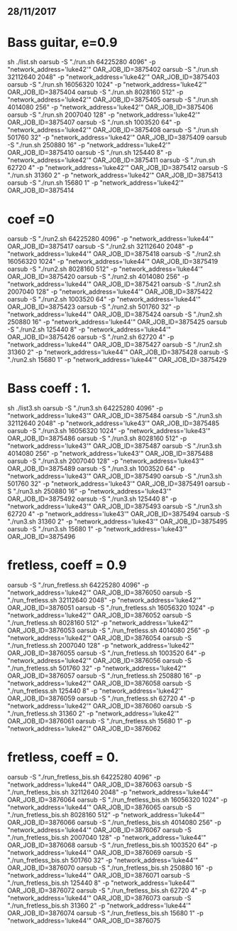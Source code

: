 28/11/2017
----------

# Bass guitar, e=0.9
sh ./list.sh
oarsub -S "./run.sh 64225280 4096" -p "network_address='luke42'"
OAR_JOB_ID=3875402
oarsub -S "./run.sh  32112640 2048" -p "network_address='luke42'"
OAR_JOB_ID=3875403
oarsub -S "./run.sh 16056320 1024" -p "network_address='luke42'"
OAR_JOB_ID=3875404
oarsub -S "./run.sh 8028160 512" -p "network_address='luke42'" 
OAR_JOB_ID=3875405
oarsub -S "./run.sh 4014080 256" -p "network_address='luke42'"
OAR_JOB_ID=3875406
oarsub -S "./run.sh 2007040 128" -p "network_address='luke42'"
OAR_JOB_ID=3875407
oarsub -S "./run.sh 1003520 64" -p "network_address='luke42'"
OAR_JOB_ID=3875408
oarsub -S "./run.sh 501760 32" -p "network_address='luke42'"
OAR_JOB_ID=3875409
oarsub -S "./run.sh 250880 16" -p "network_address='luke42'"
OAR_JOB_ID=3875410
oarsub -S "./run.sh 125440 8" -p "network_address='luke42'"
OAR_JOB_ID=3875411
oarsub -S "./run.sh 62720 4" -p "network_address='luke42'"
OAR_JOB_ID=3875412
oarsub -S "./run.sh 31360 2" -p "network_address='luke42'"
OAR_JOB_ID=3875413
oarsub -S "./run.sh 15680 1" -p "network_address='luke42'"
OAR_JOB_ID=3875414



# coef =0
oarsub -S "./run2.sh 64225280 4096" -p "network_address='luke44'"
OAR_JOB_ID=3875417
oarsub -S "./run2.sh 32112640 2048" -p "network_address='luke44'"
OAR_JOB_ID=3875418
oarsub -S "./run2.sh 16056320 1024" -p "network_address='luke44'"
OAR_JOB_ID=3875419
oarsub -S "./run2.sh 8028160 512" -p "network_address='luke44'"
OAR_JOB_ID=3875420
oarsub -S "./run2.sh 4014080 256" -p "network_address='luke44'"
OAR_JOB_ID=3875421
oarsub -S "./run2.sh 2007040 128" -p "network_address='luke44'"
OAR_JOB_ID=3875422
oarsub -S "./run2.sh 1003520 64" -p "network_address='luke44'"
OAR_JOB_ID=3875423
oarsub -S "./run2.sh 501760 32" -p "network_address='luke44'"
OAR_JOB_ID=3875424
oarsub -S "./run2.sh 250880 16" -p "network_address='luke44'"
OAR_JOB_ID=3875425
oarsub -S "./run2.sh 125440 8" -p "network_address='luke44'"
OAR_JOB_ID=3875426
oarsub -S "./run2.sh 62720 4" -p "network_address='luke44'"
OAR_JOB_ID=3875427
oarsub -S "./run2.sh 31360 2" -p "network_address='luke44'"
OAR_JOB_ID=3875428
oarsub -S "./run2.sh 15680 1" -p "network_address='luke44'"
OAR_JOB_ID=3875429

# Bass coeff : 1.
sh ./list3.sh
oarsub -S "./run3.sh 64225280 4096" -p "network_address='luke43'"
OAR_JOB_ID=3875484
oarsub -S "./run3.sh 32112640 2048" -p "network_address='luke43'"
OAR_JOB_ID=3875485
oarsub -S "./run3.sh 16056320 1024" -p "network_address='luke43'"
OAR_JOB_ID=3875486
oarsub -S "./run3.sh 8028160 512" -p "network_address='luke43'"
OAR_JOB_ID=3875487
oarsub -S "./run3.sh 4014080 256" -p "network_address='luke43'"
OAR_JOB_ID=3875488
oarsub -S "./run3.sh 2007040 128" -p "network_address='luke43'"
OAR_JOB_ID=3875489
oarsub -S "./run3.sh 1003520 64" -p "network_address='luke43'"
OAR_JOB_ID=3875490
oarsub -S "./run3.sh 501760 32" -p "network_address='luke43'"
OAR_JOB_ID=3875491
oarsub -S "./run3.sh 250880 16" -p "network_address='luke43'"
OAR_JOB_ID=3875492
oarsub -S "./run3.sh 125440 8" -p "network_address='luke43'"
OAR_JOB_ID=3875493
oarsub -S "./run3.sh 62720 4" -p "network_address='luke43'"
OAR_JOB_ID=3875494
oarsub -S "./run3.sh 31360 2" -p "network_address='luke43'"
OAR_JOB_ID=3875495
oarsub -S "./run3.sh 15680 1" -p "network_address='luke43'"
OAR_JOB_ID=3875496

# fretless, coeff = 0.9
oarsub -S "./run_fretless.sh 64225280 4096" -p "network_address='luke42'"
OAR_JOB_ID=3876050
oarsub -S "./run_fretless.sh 32112640 2048" -p "network_address='luke42'"
OAR_JOB_ID=3876051
oarsub -S "./run_fretless.sh 16056320 1024" -p "network_address='luke42'"
OAR_JOB_ID=3876052
oarsub -S "./run_fretless.sh 8028160 512" -p "network_address='luke42'"
OAR_JOB_ID=3876053
oarsub -S "./run_fretless.sh 4014080 256" -p "network_address='luke42'"
OAR_JOB_ID=3876054
oarsub -S "./run_fretless.sh 2007040 128" -p "network_address='luke42'"
OAR_JOB_ID=3876055
oarsub -S "./run_fretless.sh 1003520 64" -p "network_address='luke42'"
OAR_JOB_ID=3876056
oarsub -S "./run_fretless.sh 501760 32" -p "network_address='luke42'"
OAR_JOB_ID=3876057
oarsub -S "./run_fretless.sh 250880 16" -p "network_address='luke42'"
OAR_JOB_ID=3876058
oarsub -S "./run_fretless.sh 125440 8" -p "network_address='luke42'"
OAR_JOB_ID=3876059
oarsub -S "./run_fretless.sh 62720 4" -p "network_address='luke42'"
OAR_JOB_ID=3876060
oarsub -S "./run_fretless.sh 31360 2" -p "network_address='luke42'"
OAR_JOB_ID=3876061
oarsub -S "./run_fretless.sh 15680 1" -p "network_address='luke42'"
OAR_JOB_ID=3876062

	

# fretless, coeff = 0.
oarsub -S "./run_fretless_bis.sh 64225280 4096" -p "network_address='luke44'"
OAR_JOB_ID=3876063
oarsub -S "./run_fretless_bis.sh 32112640 2048" -p "network_address='luke44'"
OAR_JOB_ID=3876064
oarsub -S "./run_fretless_bis.sh 16056320 1024" -p "network_address='luke44'"
OAR_JOB_ID=3876065
oarsub -S "./run_fretless_bis.sh 8028160 512" -p "network_address='luke44'"
OAR_JOB_ID=3876066
oarsub -S "./run_fretless_bis.sh 4014080 256" -p "network_address='luke44'"
OAR_JOB_ID=3876067
oarsub -S "./run_fretless_bis.sh 2007040 128" -p "network_address='luke44'"
OAR_JOB_ID=3876068
oarsub -S "./run_fretless_bis.sh 1003520 64" -p "network_address='luke44'"
OAR_JOB_ID=3876069
oarsub -S "./run_fretless_bis.sh 501760 32" -p "network_address='luke44'"
OAR_JOB_ID=3876070
oarsub -S "./run_fretless_bis.sh 250880 16" -p "network_address='luke44'"
OAR_JOB_ID=3876071
oarsub -S "./run_fretless_bis.sh 125440 8" -p "network_address='luke44'"
OAR_JOB_ID=3876072
oarsub -S "./run_fretless_bis.sh 62720 4" -p "network_address='luke44'"
OAR_JOB_ID=3876073
oarsub -S "./run_fretless_bis.sh 31360 2" -p "network_address='luke44'"
OAR_JOB_ID=3876074
oarsub -S "./run_fretless_bis.sh 15680 1" -p "network_address='luke44'"
OAR_JOB_ID=3876075

